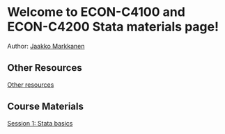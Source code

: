 # Welcome to ECON-C4100 and ECON-C4200 Stata materials page!

Author: [Jaakko Markkanen](mailto:jaakko.m.markkanen@aalto.fi)

## Other Resources

[Other resources](https://jaakkogo.github.io/stata_materials/Other_resources.html.html)

## Course Materials

[Session 1: Stata basics](https://jaakkogo.github.io/stata_materials/stata_basics.html)
